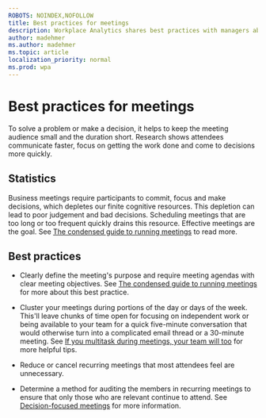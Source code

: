 ```yaml
---
ROBOTS: NOINDEX,NOFOLLOW
title: Best practices for meetings
description: Workplace Analytics shares best practices with managers about planning and running meetings
author: madehmer
ms.author: madehmer
ms.topic: article
localization_priority: normal 
ms.prod: wpa
---
```


# Best practices for meetings

To solve a problem or make a decision, it helps to keep the meeting audience small and the duration short. Research shows attendees communicate faster, focus on getting the work done and come to decisions more quickly.

## Statistics

Business meetings require participants to commit, focus and make decisions, which depletes our finite cognitive resources. This depletion can lead to poor judgement and bad decisions. Scheduling meetings that are too long or too frequent quickly drains this resource.  Effective meetings are the goal. See [The condensed guide to running meetings](https://insights.office.com/collaboration/how-to-run-effective-meetings-and-stop-wasting-time/) to read more.

## Best practices

* Clearly define the meeting's purpose and require meeting agendas with clear meeting objectives. See [The condensed guide to running meetings](https://insights.office.com/collaboration/how-to-run-effective-meetings-and-stop-wasting-time/) for more about this best practice.

* Cluster your meetings during portions of the day or days of the week. This'll leave chunks of time open for focusing on independent work or being available to your team for a quick five-minute conversation that would otherwise turn into a complicated email thread or a 30-minute meeting. See [If you multitask during meetings, your team will too](https://insights.office.com/productivity/multitask-meetings-team-will/) for more helpful tips.

* Reduce or cancel recurring meetings that most attendees feel are unnecessary.

* Determine a method for auditing the members in recurring meetings to ensure that only those who are relevant continue to attend. See [Decision-focused meetings](https://www.bain.com/insights/decision-insights-9-decision-focused-meetings) for more information.
